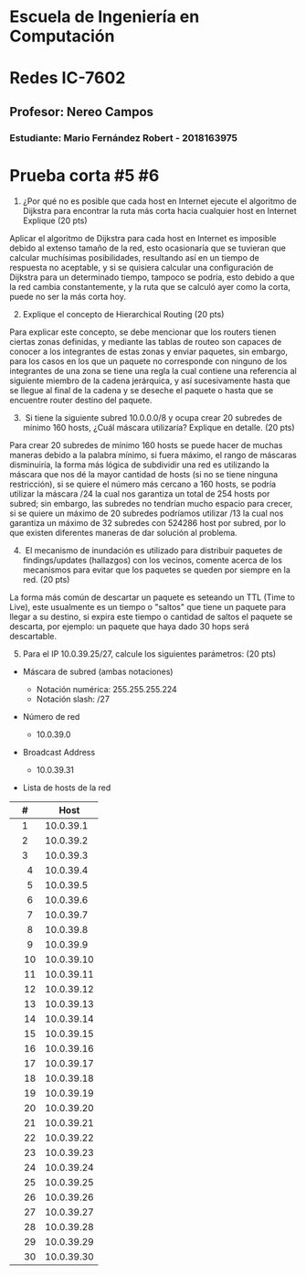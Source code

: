 # Escuela de Ingeniería en Computación
# Redes IC-7602
## Profesor: Nereo Campos
### Estudiante: Mario Fernández Robert - 2018163975

#

# Prueba corta #5 #6

1. ¿Por qué no es posible que cada host en Internet ejecute el algoritmo de Dijkstra para encontrar la ruta más corta hacia cualquier host en Internet Explique (20 pts)

Aplicar el algoritmo de Dijkstra para cada host en Internet es imposible debido al extenso tamaño de la red, esto ocasionaría que se tuvieran que calcular muchísimas posibilidades, resultando así en un tiempo de respuesta no aceptable, y si se quisiera calcular una configuración de Dijkstra para un determinado tiempo, tampoco se podría, esto debido a que la red cambia constantemente, y la ruta que se calculó ayer como la corta, puede no ser la más corta hoy.

2. Explique el concepto de Hierarchical Routing (20 pts)

Para explicar este concepto, se debe mencionar que los routers tienen ciertas zonas definidas, y mediante las tablas de routeo son capaces de conocer a los integrantes de estas zonas y enviar paquetes, sin embargo, para los casos en los que un paquete no corresponde con ninguno de los integrantes de una zona se tiene una regla la cual contiene una referencia al siguiente miembro de la cadena jerárquica, y así sucesivamente hasta que se llegue al final de la cadena y se deseche el paquete o hasta que se encuentre router destino del paquete.

3.  Si tiene la siguiente subred 10.0.0.0/8 y ocupa crear 20 subredes de mínimo 160 hosts, ¿Cuál máscara utilizaría? Explique en detalle. (20 pts)

Para crear 20 subredes de mínimo 160 hosts se puede hacer de muchas maneras debido a la palabra mínimo, si fuera máximo, el rango de máscaras disminuiría, la forma más lógica de subdividir una red es utilizando la máscara que nos dé la mayor cantidad de hosts (si no se tiene ninguna restricción), si se quiere el número más cercano a 160 hosts, se podría utilizar la máscara /24 la cual nos garantiza un total de 254 hosts por subred; sin embargo, las subredes no tendrían mucho espacio para crecer, si se quiere un máximo de 20 subredes podríamos utilizar /13 la cual nos garantiza un máximo de 32 subredes con 524286 host por subred, por lo que existen diferentes maneras de dar solución al problema.


4.  El mecanismo de inundación es utilizado para distribuir paquetes de findings/updates (hallazgos) con los vecinos, comente acerca de los mecanismos para evitar que los paquetes se queden por siempre en la red. (20 pts)

La forma más común de descartar un paquete es seteando un TTL (Time to Live), este usualmente es un tiempo o "saltos" que tiene un paquete para llegar a su destino, si expira este tiempo o cantidad de saltos el paquete se descarta, por ejemplo: un paquete que haya dado 30 hops será descartable.

5. Para el IP 10.0.39.25/27, calcule los siguientes parámetros: (20 pts)

- Máscara de subred (ambas notaciones)
    
    - Notación numérica: 255.255.255.224
    - Notación slash: /27

- Número de red
    - 10.0.39.0

- Broadcast Address
    - 10.0.39.31

- Lista de hosts de la red

| # | Host |
|:--:|---|
| 1 | 10.0.39.1|
| 2 | 10.0.39.2|
| 3 | 10.0.39.3|
|    4| 10.0.39.4|
|    5|10.0.39.5 |
|    6|10.0.39.6 |
|    7|10.0.39.7 |
|    8|10.0.39.8 |
|    9|10.0.39.9 |
|    10|10.0.39.10 |
|    11|10.0.39.11|
|    12|10.0.39.12|
|    13|10.0.39.13 |
|    14|10.0.39.14 |
|    15|10.0.39.15 |
|    16|10.0.39.16 |
|    17|10.0.39.17 |
|    18|10.0.39.18 |
|    19|10.0.39.19 |
|    20|10.0.39.20 |
|    21|10.0.39.21 |
|    22|10.0.39.22 |
|    23|10.0.39.23 |
|    24|10.0.39.24 |
|    25|10.0.39.25 |
|    26|10.0.39.26 |
|    27|10.0.39.27 |
|    28|10.0.39.28 |
|    29|10.0.39.29 |
|    30|10.0.39.30|